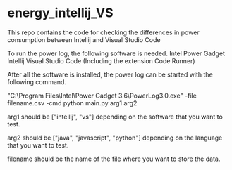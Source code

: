 # energy_intellij_VS
This repo contains the code for checking the differences in power consumption between Intellij and Visual Studio Code

To run the power log, the following software is needed.
Intel Power Gadget
Intellij
Visual Studio Code (Including the extension Code Runner)

After all the software is installed, the power log can be started with the following command.

"C:\Program Files\Intel\Power Gadget 3.6\PowerLog3.0.exe" -file filename.csv -cmd python main.py arg1 arg2

arg1 should be ["intellij", "vs"] depending on the software that you want to test. 

arg2 should be ["java", "javascript", "python"] depending on the language that you want to test.

filename should be the name of the file where you want to store the data.
